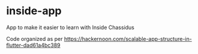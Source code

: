# inside-app
App to make it easier to learn with Inside Chassidus

Code organized as per https://hackernoon.com/scalable-app-structure-in-flutter-dad61a4bc389
